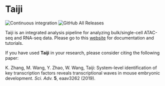 # Taiji

![Continuous integration](https://github.com/Taiji-pipeline/Taiji/workflows/Continuous%20integration/badge.svg)
![GitHub All Releases](https://img.shields.io/github/downloads/Taiji-pipeline/Taiji/total)

Taiji is an integrated analysis pipeline for analyzing bulk/single-cell ATAC-seq and RNA-seq data.
Please go to this [website](https://taiji-pipeline.github.io/) for documentation and tutorials. 

If you have used **Taiji** in your research, please consider citing the following paper:

K. Zhang, M. Wang, Y. Zhao, W. Wang,
Taiji: System-level identification of key transcription factors reveals
transcriptional waves in mouse embryonic development.
*Sci. Adv.* **5**, eaav3262 (2019).

